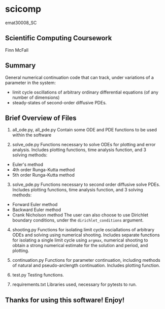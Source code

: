 ﻿# scicomp
emat30008_SC

## Scientific Computing Coursework
Finn McFall

## Summary
General numerical continuation code that can track, under variations of a parameter in the system:

- limit cycle oscillations of arbitrary ordinary differential equations (of any number of dimensions)
- steady-states of second-order diffusive PDEs.

## Brief Overview of Files
1. all_ode.py, all_pde.py
Contain some ODE and PDE functions to be used within the software

2. solve_ode.py
Functions necessary to solve ODEs for plotting and error analysis. Includes plotting functions, time analysis function, and 3 solving methods:
- Euler's method
- 4th order Runga-Kutta method
- 5th order Runga-Kutta method

3. solve_pde.py
Functions necessary to second order diffusive solve PDEs. Includes plotting functions, time analysis function, and 3 solving methods:
- Forward Euler method
- Backward Euler method
- Crank Nicholson method
The user can also choose to use Dirichlet boundary conditions, under the `dirichlet_conditions` argument.

4. shooting.py
Functions for isolating limit cycle osciallations of arbitrary ODEs and solving using numerical shooting. Includes separate functions for isolating a single limit cycle using `argmax`, numerical shooting to obtain a strong numerical estimate for the solution and period, and plotting.

5. continuation.py
Functions for parameter continuation, including methods of natural and pseudo-arclength continuation. Includes plotting function.

6. test.py
Testing functions.

7. requirements.txt
Libraries used, necessary for pytests to run.

## Thanks for using this software! Enjoy!
